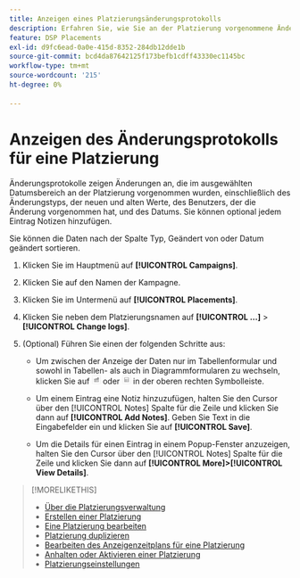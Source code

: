 ```yaml
---
title: Anzeigen eines Platzierungsänderungsprotokolls
description: Erfahren Sie, wie Sie an der Platzierung vorgenommene Änderungen anzeigen können.
feature: DSP Placements
exl-id: d9fc6ead-0a0e-415d-8352-284db12dde1b
source-git-commit: bcd4da87642125f173befb1cdff43330ec1145bc
workflow-type: tm+mt
source-wordcount: '215'
ht-degree: 0%

---
```


# Anzeigen des Änderungsprotokolls für eine Platzierung

Änderungsprotokolle zeigen Änderungen an, die im ausgewählten Datumsbereich an der Platzierung vorgenommen wurden, einschließlich des Änderungstyps, der neuen und alten Werte, des Benutzers, der die Änderung vorgenommen hat, und des Datums. Sie können optional jedem Eintrag Notizen hinzufügen.

Sie können die Daten nach der Spalte Typ, Geändert von oder Datum geändert sortieren.

1. Klicken Sie im Hauptmenü auf **[!UICONTROL Campaigns]**.

1. Klicken Sie auf den Namen der Kampagne.

1. Klicken Sie im Untermenü auf **[!UICONTROL Placements]**.

1. Klicken Sie neben dem Platzierungsnamen auf  **[!UICONTROL ...]** > **[!UICONTROL Change logs]**.

1. (Optional) Führen Sie einen der folgenden Schritte aus:

   * Um zwischen der Anzeige der Daten nur im Tabellenformular und sowohl in Tabellen- als auch in Diagrammformularen zu wechseln, klicken Sie auf ![Tabellen- und Diagrammansicht](/help/dsp/assets/table-plus-chart-view.png "Tabellen- und Diagrammansicht") oder ![Tabellenansicht](/help/dsp/assets/table-view.png "Tabellenansicht") in der oberen rechten Symbolleiste.

   * Um einem Eintrag eine Notiz hinzuzufügen, halten Sie den Cursor über den [!UICONTROL Notes] Spalte für die Zeile und klicken Sie dann auf **[!UICONTROL Add Notes]**. Geben Sie Text in die Eingabefelder ein und klicken Sie auf **[!UICONTROL Save]**.

   * Um die Details für einen Eintrag in einem Popup-Fenster anzuzeigen, halten Sie den Cursor über den [!UICONTROL Notes] Spalte für die Zeile und klicken Sie dann auf **[!UICONTROL More]>[!UICONTROL View Details]**.


>[!MORELIKETHIS]
>
>* [Über die Platzierungsverwaltung](placement-about.md)
>* [Erstellen einer Platzierung](placement-create.md)
>* [Eine Platzierung bearbeiten](placement-edit.md)
>* [Platzierung duplizieren](placement-duplicate.md)
>* [Bearbeiten des Anzeigenzeitplans für eine Platzierung](placement-edit-ad-schedule.md)
>* [Anhalten oder Aktivieren einer Platzierung](placement-pause-activate.md)
>* [Platzierungseinstellungen](placement-settings.md)

